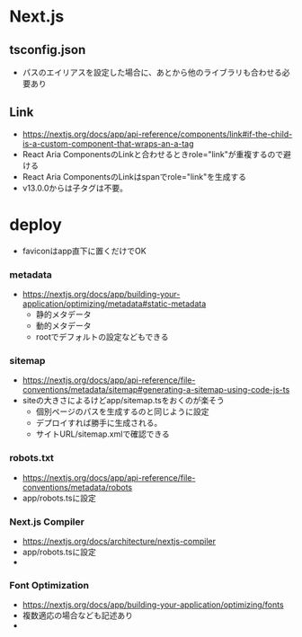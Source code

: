 # Next.js

## tsconfig.json
- パスのエイリアスを設定した場合に、あとから他のライブラリも合わせる必要あり

## Link
- https://nextjs.org/docs/app/api-reference/components/link#if-the-child-is-a-custom-component-that-wraps-an-a-tag
- React Aria ComponentsのLinkと合わせるときrole="link"が重複するので避ける
- React Aria ComponentsのLinkはspanでrole="link"を生成する
- v13.0.0からは子<a>タグは不要。

# deploy
- faviconはapp直下に置くだけでOK

### metadata
- https://nextjs.org/docs/app/building-your-application/optimizing/metadata#static-metadata
    - 静的メタデータ
    - 動的メタデータ
    - rootでデフォルトの設定などもできる
### sitemap
- https://nextjs.org/docs/app/api-reference/file-conventions/metadata/sitemap#generating-a-sitemap-using-code-js-ts
- siteの大きさによるけどapp/sitemap.tsをおくのが楽そう
    - 個別ページのパスを生成するのと同じように設定
    - デプロイすれば勝手に生成される。
    - サイトURL/sitemap.xmlで確認できる

### robots.txt
- https://nextjs.org/docs/app/api-reference/file-conventions/metadata/robots
- app/robots.tsに設定


### Next.js Compiler
- https://nextjs.org/docs/architecture/nextjs-compiler
- app/robots.tsに設定
-

### Font Optimization
- https://nextjs.org/docs/app/building-your-application/optimizing/fonts
- 複数適応の場合なども記述あり
-
